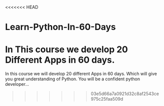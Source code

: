 <<<<<<< HEAD
# Learn-Python-In-60-Days
In This course we develop 20 Different Apps in 60 days.
=======
In this course we will develop 20 
different Apps in 60 days.
Which will give you great understanding of Python.
You will be a confident python developer...
>>>>>>> 03e5d66a7a0921d32c8af2543ce975c25faa509d
